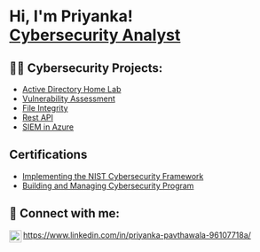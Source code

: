  <h1>Hi, I'm Priyanka! <br/><a href="https://github.com/joshmadakor1">Cybersecurity Analyst</a>

<h2>👨‍💻 Cybersecurity Projects:</h2>

  - [Active Directory Home Lab](https://github.com/Ppavthawala777/priyankacybertest/edit/main/README.md)
  - [Vulnerability Assessment](https://github.com/Ppavthawala777/priyankacybertest/edit/main/README.md)
  - [File Integrity](https://github.com/Ppavthawala777/priyankacybertest/edit/main/README.md)
  - [Rest API](https://github.com/Ppavthawala777/priyankacybertest/edit/main/README.md)
  - [SIEM in Azure](https://github.com/Ppavthawala777/priyankacybertest/edit/main/README.md)

<h2> Certifications</h2>

- [Implementing the NIST Cybersecurity Framework](https://www.linkedin.com/learning/certificates/467d0027d76c0b007f81da4f346f02c1b1100443878cca34bfd4476ea0399c02)
- [Building and Managing Cybersecurity Program](https://www.linkedin.com/learning/certificates/102bd8d8eb9cea9e3ed7676b7550991e72af35e031f190b783cdf2122b5d98d9)

<h2> 🤳 Connect with me:</h2>


<img align="left" alt="Priyankapavthawala | LinkedIn" width="22px" src="https://cdn.jsdelivr.net/npm/simple-icons@v3/icons/linkedin.svg" />https://www.linkedin.com/in/priyanka-pavthawala-96107718a/

<!--
**joshmadakor1/joshmadakor1** is a ✨ _special_ ✨ repository because its `README.md` (this file) appears on your GitHub profile.

Here are some ideas to get you started:

- 🔭 I’m currently working on ...
- 🌱 I’m currently learning ...
- 👯 I’m looking to collaborate on ...
- 🤔 I’m looking for help with ...
- 💬 Ask me about ...
- 📫 How to reach me: ...
- 😄 Pronouns: ...
- ⚡ Fun fact: ...
-->
